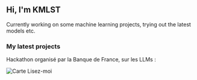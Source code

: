 ## Hi, I'm KMLST

Currently working on some machine learning projects, trying out the latest models etc.

### My latest projects

Hackathon organisé par la Banque de France, sur les LLMs :

![Carte Lisez-moi](https://github-readme-stats.vercel.app/api/pin/?username=kmlst&repo=Suptech-Sprint-ACPR)



